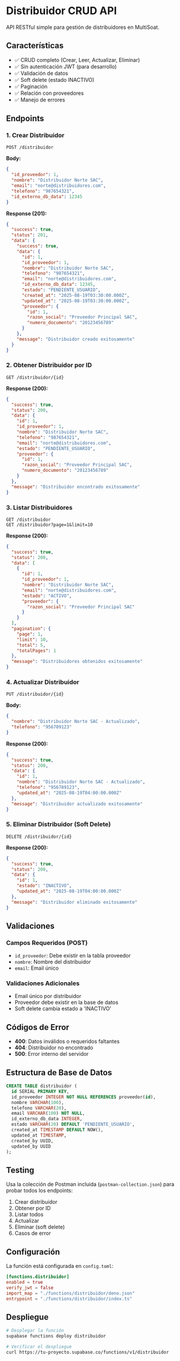 # Distribuidor CRUD API

API RESTful simple para gestión de distribuidores en MultiSoat.

## Características

- ✅ CRUD completo (Crear, Leer, Actualizar, Eliminar)
- ✅ Sin autenticación JWT (para desarrollo)
- ✅ Validación de datos
- ✅ Soft delete (estado INACTIVO)
- ✅ Paginación
- ✅ Relación con proveedores
- ✅ Manejo de errores

## Endpoints

### 1. Crear Distribuidor
```
POST /distribuidor
```

**Body:**
```json
{
  "id_proveedor": 1,
  "nombre": "Distribuidor Norte SAC",
  "email": "norte@distribuidores.com",
  "telefono": "987654321",
  "id_externo_db_data": 12345
}
```

**Response (201):**
```json
{
  "success": true,
  "status": 201,
  "data": {
    "success": true,
    "data": {
      "id": 1,
      "id_proveedor": 1,
      "nombre": "Distribuidor Norte SAC",
      "telefono": "987654321",
      "email": "norte@distribuidores.com",
      "id_externo_db_data": 12345,
      "estado": "PENDIENTE_USUARIO",
      "created_at": "2025-08-19T03:30:00.000Z",
      "updated_at": "2025-08-19T03:30:00.000Z",
      "proveedor": {
        "id": 1,
        "razon_social": "Proveedor Principal SAC",
        "numero_documento": "20123456789"
      }
    },
    "message": "Distribuidor creado exitosamente"
  }
}
```

### 2. Obtener Distribuidor por ID
```
GET /distribuidor/{id}
```

**Response (200):**
```json
{
  "success": true,
  "status": 200,
  "data": {
    "id": 1,
    "id_proveedor": 1,
    "nombre": "Distribuidor Norte SAC",
    "telefono": "987654321",
    "email": "norte@distribuidores.com",
    "estado": "PENDIENTE_USUARIO",
    "proveedor": {
      "id": 1,
      "razon_social": "Proveedor Principal SAC",
      "numero_documento": "20123456789"
    }
  },
  "message": "Distribuidor encontrado exitosamente"
}
```

### 3. Listar Distribuidores
```
GET /distribuidor
GET /distribuidor?page=1&limit=10
```

**Response (200):**
```json
{
  "success": true,
  "status": 200,
  "data": [
    {
      "id": 1,
      "id_proveedor": 1,
      "nombre": "Distribuidor Norte SAC",
      "email": "norte@distribuidores.com",
      "estado": "ACTIVO",
      "proveedor": {
        "razon_social": "Proveedor Principal SAC"
      }
    }
  ],
  "pagination": {
    "page": 1,
    "limit": 10,
    "total": 5,
    "totalPages": 1
  },
  "message": "Distribuidores obtenidos exitosamente"
}
```

### 4. Actualizar Distribuidor
```
PUT /distribuidor/{id}
```

**Body:**
```json
{
  "nombre": "Distribuidor Norte SAC - Actualizado",
  "telefono": "956789123"
}
```

**Response (200):**
```json
{
  "success": true,
  "status": 200,
  "data": {
    "id": 1,
    "nombre": "Distribuidor Norte SAC - Actualizado",
    "telefono": "956789123",
    "updated_at": "2025-08-19T04:00:00.000Z"
  },
  "message": "Distribuidor actualizado exitosamente"
}
```

### 5. Eliminar Distribuidor (Soft Delete)
```
DELETE /distribuidor/{id}
```

**Response (200):**
```json
{
  "success": true,
  "status": 200,
  "data": {
    "id": 1,
    "estado": "INACTIVO",
    "updated_at": "2025-08-19T04:00:00.000Z"
  },
  "message": "Distribuidor eliminado exitosamente"
}
```

## Validaciones

### Campos Requeridos (POST)
- `id_proveedor`: Debe existir en la tabla proveedor
- `nombre`: Nombre del distribuidor
- `email`: Email único

### Validaciones Adicionales
- Email único por distribuidor
- Proveedor debe existir en la base de datos
- Soft delete cambia estado a 'INACTIVO'

## Códigos de Error

- **400**: Datos inválidos o requeridos faltantes
- **404**: Distribuidor no encontrado
- **500**: Error interno del servidor

## Estructura de Base de Datos

```sql
CREATE TABLE distribuidor (
  id SERIAL PRIMARY KEY,
  id_proveedor INTEGER NOT NULL REFERENCES proveedor(id),
  nombre VARCHAR(100),
  telefono VARCHAR(20),
  email VARCHAR(100) NOT NULL,
  id_externo_db_data INTEGER,
  estado VARCHAR(20) DEFAULT 'PENDIENTE_USUARIO',
  created_at TIMESTAMP DEFAULT NOW(),
  updated_at TIMESTAMP,
  created_by UUID,
  updated_by UUID
);
```

## Testing

Usa la colección de Postman incluida (`postman-collection.json`) para probar todos los endpoints:

1. Crear distribuidor
2. Obtener por ID
3. Listar todos
4. Actualizar
5. Eliminar (soft delete)
6. Casos de error

## Configuración

La función está configurada en `config.toml`:

```toml
[functions.distribuidor]
enabled = true
verify_jwt = false
import_map = "./functions/distribuidor/deno.json"
entrypoint = "./functions/distribuidor/index.ts"
```

## Despliegue

```bash
# Desplegar la función
supabase functions deploy distribuidor

# Verificar el despliegue
curl https://tu-proyecto.supabase.co/functions/v1/distribuidor
```
